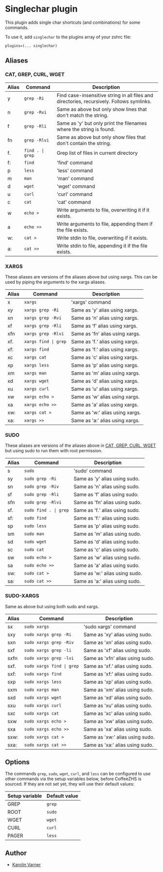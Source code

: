 # Singlechar plugin

This plugin adds single char shortcuts (and combinations) for some commands.

To use it, add `singlechar` to the plugins array of your zshrc file:
```
plugins=(... singlechar)
```

## Aliases

### CAT, GREP, CURL, WGET

| Alias | Command          | Description |
|-------|------------------|-------------|
| y     | `grep -Ri`       | Find case-insensitive string in all files and directories, recursively. Follows symlinks. |
| n     | `grep -Rvi`      | Same as above but only show lines that don't match the string.                            |
| f     | `grep -Rli`      | Same as 'y' but only print the filenames where the string is found.                       |
| fn    | `grep -Rlvi`     | Same as above but only show files that don't contain the string.                          |
| f.    | `find . \| grep` | Grep list of files in current directory                                                   |
| f:    | `find`           | 'find' command                                                                            |
| p     | `less`           | 'less' command                                                                            |
| m     | `man`            | 'man' command                                                                             |
| d     | `wget`           | 'wget' command                                                                            |
| u     | `curl`           | 'curl' command                                                                            |
| c     | `cat`            | 'cat' command                                                                             |
| w     | `echo >`         | Write arguments to file, overwriting it if it exists.                                     |
| a     | `echo >>`        | Write arguments to file, appending them if the file exists.                               |
| w:    | `cat >`          | Write stdin to file, overwriting if it exists.                                            |
| a:    | `cat >>`         | Write stdin to file, appending it if the file exists.                                     |

### XARGS

These aliases are versions of the aliases above but using xargs. This can be used
by piping the arguments to the xargs aliases.

| Alias | Command              | Description                     |
|-------|----------------------|---------------------------------|
| x     | `xargs`              | 'xargs' command                 |
| xy    | `xargs grep -Ri`     | Same as 'y' alias using xargs.  |
| xn    | `xargs grep -Rvi`    | Same as 'n' alias using xargs.  |
| xf    | `xargs grep -Rli`    | Same as 'f' alias using xargs.  |
| xfn   | `xargs grep -Rlvi`   | Same as 'fn' alias using xargs. |
| xf.   | `xargs find \| grep` | Same as 'f.' alias using xargs. |
| xf:   | `xargs find`         | Same as 'f:' alias using xargs. |
| xc    | `xargs cat`          | Same as 'c' alias using xargs.  |
| xp    | `xargs less`         | Same as 'p' alias using xargs.  |
| xm    | `xargs man`          | Same as 'm' alias using xargs.  |
| xd    | `xargs wget`         | Same as 'd' alias using xargs.  |
| xu    | `xargs curl`         | Same as 'u' alias using xargs.  |
| xw    | `xargs echo >`       | Same as 'w' alias using xargs.  |
| xa    | `xargs echo >>`      | Same as 'a' alias using xargs.  |
| xw:   | `xargs cat >`        | Same as 'w:' alias using xargs. |
| xa:   | `xargs >>`           | Same as 'a:' alias using xargs. |

### SUDO

These aliases are versions of the aliases above in [CAT, GREP, CURL, WGET](#cat-grep-curl-wget)
but using sudo to run them with root permission.

| Alias | Command               | Description                    |
|-------|-----------------------|--------------------------------|
| s     | `sudo`                | 'sudo' command                 |
| sy    | `sudo grep -Ri`       | Same as 'y' alias using sudo.  |
| sn    | `sudo grep -Riv`      | Same as 'n' alias using sudo.  |
| sf    | `sudo grep -Rli`      | Same as 'f' alias using sudo.  |
| sfn   | `sudo grep -Rlvi`     | Same as 'fn' alias using sudo. |
| sf.   | `sudo find . \| grep` | Same as 'f.' alias using sudo. |
| sf:   | `sudo find`           | Same as 'f:' alias using sudo. |
| sp    | `sudo less`           | Same as 'p' alias using sudo.  |
| sm    | `sudo man`            | Same as 'm' alias using sudo.  |
| sd    | `sudo wget`           | Same as 'd' alias using sudo.  |
| sc    | `sudo cat`            | Same as 'c' alias using sudo.  |
| sw    | `sudo echo >`         | Same as 'w' alias using sudo.  |
| sa    | `sudo echo >>`        | Same as 'a' alias using sudo.  |
| sw:   | `sudo cat >`          | Same as 'w:' alias using sudo. |
| sa:   | `sudo cat >>`         | Same as 'a:' alias using sudo. |

### SUDO-XARGS

Same as above but using both sudo and xargs.

| Alias | Command                   | Description                     |
|-------|---------------------------|---------------------------------|
| sx    | `sudo xargs`              | 'sudo xargs' command            |
| sxy   | `sudo xargs grep -Ri`     | Same as 'xy' alias using sudo.  |
| sxn   | `sudo xargs grep -Riv`    | Same as 'xn' alias using sudo.  |
| sxf   | `sudo xargs grep -li`     | Same as 'xf' alias using sudo.  |
| sxfn  | `sudo xargs grep -lvi`    | Same as 'xfn' alias using sudo. |
| sxf.  | `sudo xargs find \| grep` | Same as 'xf.' alias using sudo. |
| sxf:  | `sudo xargs find`         | Same as 'xf:' alias using sudo. |
| sxp   | `sudo xargs less`         | Same as 'xp' alias using sudo.  |
| sxm   | `sudo xargs man`          | Same as 'xm' alias using sudo.  |
| sxd   | `sudo xargs wget`         | Same as 'xd' alias using sudo.  |
| sxu   | `sudo xargs curl`         | Same as 'xu' alias using sudo.  |
| sxc   | `sudo xargs cat`          | Same as 'xc' alias using sudo.  |
| sxw   | `sudo xargs echo >`       | Same as 'xw' alias using sudo.  |
| sxa   | `sudo xargs echo >>`      | Same as 'xa' alias using sudo.  |
| sxw:  | `sudo xargs cat >`        | Same as 'xw:' alias using sudo. |
| sxa:  | `sudo xargs cat >>`       | Same as 'xa:' alias using sudo. |

## Options

The commands `grep`, `sudo`, `wget`, `curl`, and `less` can be configured to use other commands
via the setup variables below, before CoffeeZHS is sourced. If they are not set yet, they will
use their default values:

| Setup variable | Default value |
|----------------|---------------|
| GREP           | `grep`        |
| ROOT           | `sudo`        |
| WGET           | `wget`        |
| CURL           | `curl`        |
| PAGER          | `less`        |

## Author

- [Karolin Varner](https://github.com/koraa)
